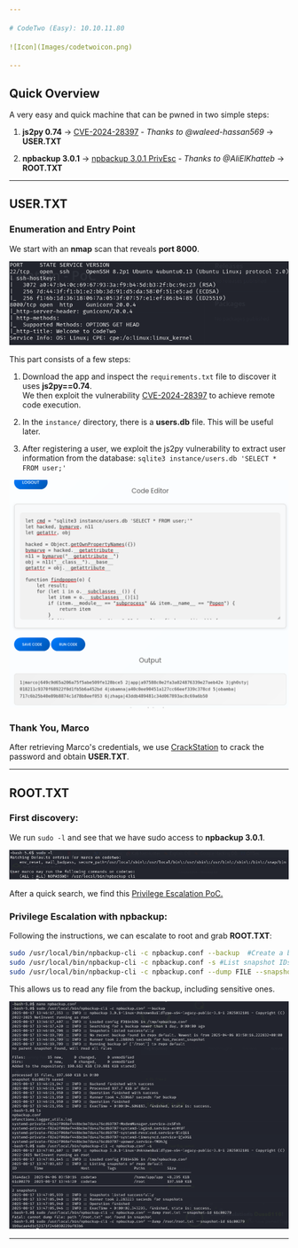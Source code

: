 ```yaml
---

# CodeTwo (Easy): 10.10.11.80

![Icon](Images/codetwoicon.png)

---
```


## Quick Overview

A very easy and quick machine that can be pwned in two simple steps:

1. **js2py 0.74** → [CVE-2024-28397](https://github.com/waleed-hassan569/CVE-2024-28397-command-execution-poc) - *Thanks to @waleed-hassan569* → **USER.TXT**

2. **npbackup 3.0.1** → [npbackup 3.0.1 PrivEsc](https://github.com/AliElKhatteb/npbackup-cli-priv-escalation) - *Thanks to @AliElKhatteb* → **ROOT.TXT**

---

## USER.TXT

### Enumeration and Entry Point

We start with an **nmap** scan that reveals **port 8000**.

![Icon](Images/nmapscan.png)

This part consists of a few steps:

1. Download the app and inspect the `requirements.txt` file to discover it uses **js2py==0.74**.  
   We then exploit the vulnerability [CVE-2024-28397](https://github.com/waleed-hassan569/CVE-2024-28397-command-execution-poc) to achieve remote code execution.

2. In the `instance/` directory, there is a **users.db** file. This will be useful later.

3. After registering a user, we exploit the js2py vulnerability to extract user information from the database: `sqlite3 instance/users.db 'SELECT * FROM user;'`

![Icon](Images/codeexploitRCE.png)

### Thank You, Marco

After retrieving Marco's credentials, we use [CrackStation](https://crackstation.net/) to crack the password and obtain **USER.TXT**.

---

## ROOT.TXT

### First discovery:

We run `sudo -l` and see that we have sudo access to **npbackup 3.0.1**.

![Icon](Images/sudol.png)

After a quick search, we find this [Privilege Escalation PoC.](https://github.com/AliElKhatteb/npbackup-cli-priv-escalation)

### Privilege Escalation with npbackup:

Following the instructions, we can escalate to root and grab **ROOT.TXT**:

```bash
sudo /usr/local/bin/npbackup-cli -c npbackup.conf --backup  #Create a backup
sudo /usr/local/bin/npbackup-cli -c npbackup.conf -s #List snapshot IDs
sudo /usr/local/bin/npbackup-cli -c npbackup.conf --dump FILE --snapshot-id SNAP ID #Read file from backup
```

This allows us to read any file from the backup, including sensitive ones.

![Icon](Images/npbackupexploit.png)

---
